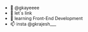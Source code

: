 - 👋 @gkayeeee
- 👀 let`s link
- 🌱 learning Front-End Development
- 📫 insta @gkrajesh___

<!--- 💞️ I’m looking to collaborate on ...-->

<!---
gkayeeee/gkayeeee is a ✨ special ✨ repository because its `README.md` (this file) appears on your GitHub profile.
You can click the Preview link to take a look at your changes.
--->
